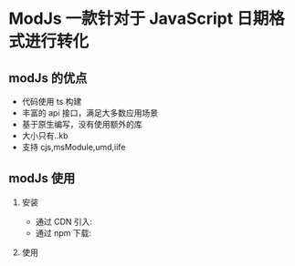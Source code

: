 # ModJs 一款针对于 JavaScript 日期格式进行转化

## modJs 的优点

- 代码使用 ts 构建
- 丰富的 api 接口，满足大多数应用场景
- 基于原生编写，没有使用额外的库
- 大小只有..kb
- 支持 cjs,msModule,umd,iife

## modJs 使用

1. 安装

   - 通过 CDN 引入:
   - 通过 npm 下载:

2. 使用
